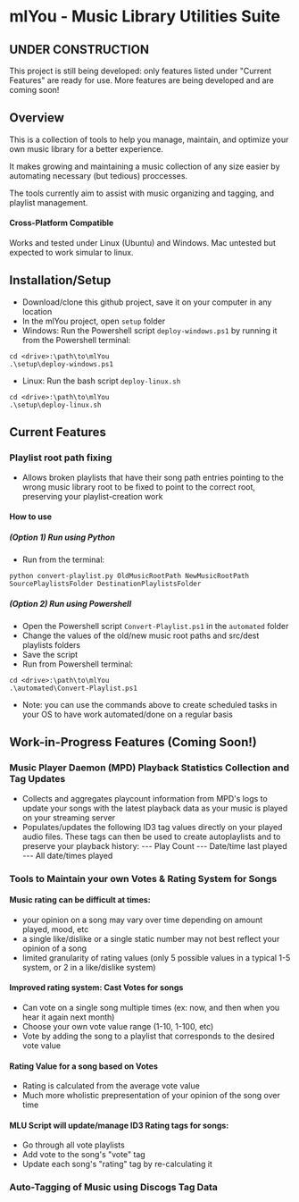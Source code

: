 # mlYou - Music Library Utilities Suite

## UNDER CONSTRUCTION
This project is still being developed: only features listed under "Current Features" are ready for use. More features are being developed and are coming soon! 

## Overview
This is a collection of tools to help you manage, maintain, and optimize your own music library for a better experience. 

It makes growing and maintaining a music collection of any size easier by automating necessary (but tedious) proccesses.

The tools currently aim to assist with music organizing and tagging, and playlist management.

#### Cross-Platform Compatible
Works and tested under Linux (Ubuntu) and Windows. Mac untested but expected to work simular to linux.

## Installation/Setup
- Download/clone this github project, save it on your computer in any location
- In the mlYou project, open `setup` folder
- Windows: Run the Powershell script `deploy-windows.ps1` by running it from the Powershell terminal:
```
cd <drive>:\path\to\mlYou
.\setup\deploy-windows.ps1
```
- Linux: Run the bash script `deploy-linux.sh`
```
cd <drive>:\path\to\mlYou
.\setup\deploy-linux.sh
```

## Current Features
### Playlist root path fixing
- Allows broken playlists that have their song path entries pointing to the wrong music library root to be fixed to point to the correct root, preserving your playlist-creation work

#### How to use
##### (Option 1) Run using Python
- Run from the terminal:
```
python convert-playlist.py OldMusicRootPath NewMusicRootPath SourcePlaylistsFolder DestinationPlaylistsFolder
```
##### (Option 2) Run using Powershell
- Open the Powershell script `Convert-Playlist.ps1` in the `automated` folder
- Change the values of the old/new music root paths and src/dest playlists folders
- Save the script
- Run from Powershell terminal:
```
cd <drive>:\path\to\mlYou
.\automated\Convert-Playlist.ps1
```
- Note: you can use the commands above to create scheduled tasks in your OS to have work automated/done on a regular basis


## Work-in-Progress Features (Coming Soon!)
### Music Player Daemon (MPD) Playback Statistics Collection and Tag Updates
- Collects and aggregates playcount information from MPD's logs to update your songs with the latest playback data as your music is played on your streaming server
- Populates/updates the following ID3 tag values directly on your played audio files. These tags can then be used to create autoplaylists and to preserve your playback history:
--- Play Count
--- Date/time last played
--- All date/times played

### Tools to Maintain your own Votes & Rating System for Songs
#### Music rating can be difficult at times: 
- your opinion on a song may vary over time depending on amount played, mood, etc
- a single like/dislike or a single static number may not best reflect your opinion of a song
- limited granularity of rating values (only 5 possible values in a typical 1-5 system, or 2 in a like/dislike system)
#### Improved rating system: Cast Votes for songs
 - Can vote on a single song multiple times (ex: now, and then when you hear it again next month)
 - Choose your own vote value range (1-10, 1-100, etc)
 - Vote by adding the song to a playlist that corresponds to the desired vote value
#### Rating Value for a song based on Votes
- Rating is calculated from the average vote value
- Much more wholistic prepresentation of your opinion of the song over time
#### MLU Script will update/manage ID3 Rating tags for songs:
- Go through all vote playlists
- Add vote to the song's "vote" tag
- Update each song's "rating" tag by re-calculating it

### Auto-Tagging of Music using Discogs Tag Data




